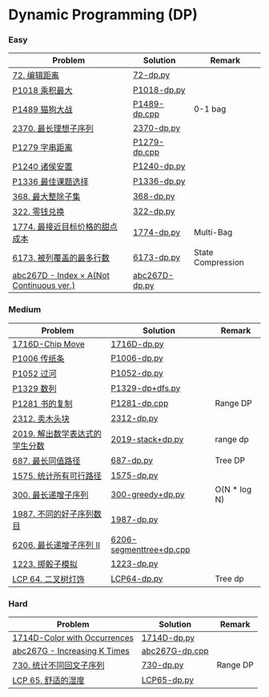 # Dynamic Programming (DP)

### Easy

| Problem | Solution | Remark |
| ------- | -------- | ------ |
| [72. 编辑距离](https://leetcode.cn/problems/edit-distance/)        | [72-dp.py](https://github.com/chuzhumin98/PythonForMillions/blob/main/LeetCode/72-dp.py)         |        |
| [P1018 乘积最大](https://www.luogu.com.cn/problem/P1018) | [P1018-dp.py](https://github.com/chuzhumin98/PythonForMillions/blob/main/luogu/P1018-dp.py) | |
| [P1489 猫狗大战](https://www.luogu.com.cn/problem/P1489) | [P1489-dp.cpp](https://github.com/chuzhumin98/PythonForMillions/blob/main/luogu/P1489-dp.cpp) | 0-1 bag |
| [2370. 最长理想子序列](https://leetcode.cn/problems/longest-ideal-subsequence/) | [2370-dp.py](https://github.com/chuzhumin98/PythonForMillions/blob/main/LeetCode/2370-dp.py) | |
| [P1279 字串距离](https://www.luogu.com.cn/problem/P1279) | [P1279-dp.cpp](https://github.com/chuzhumin98/PythonForMillions/blob/main/luogu/P1279-dp.cpp) | |
| [P1240 诸侯安置](https://www.luogu.com.cn/problem/P1240) | [P1240-dp.py](https://github.com/chuzhumin98/PythonForMillions/blob/main/luogu/P1240-dp.py) | |
| [P1336 最佳课题选择](https://www.luogu.com.cn/problem/P1336) | [P1336-dp.py](https://github.com/chuzhumin98/PythonForMillions/blob/main/luogu/P1336-dp.py) | |
| [368. 最大整除子集](https://leetcode.cn/problems/largest-divisible-subset/) | [368-dp.py](https://github.com/chuzhumin98/PythonForMillions/blob/main/LeetCode/368-dp.py) |  |
| [322. 零钱兑换](https://leetcode.cn/problems/coin-change/) | [322-dp.py](https://github.com/chuzhumin98/PythonForMillions/blob/main/LeetCode/322-dp.py) |  |
| [1774. 最接近目标价格的甜点成本](https://leetcode.cn/problems/closest-dessert-cost/) | [1774-dp.py](https://github.com/chuzhumin98/PythonForMillions/blob/main/LeetCode/1774-dp.py) | Multi-Bag |
| [6173. 被列覆盖的最多行数](https://leetcode.cn/problems/maximum-rows-covered-by-columns/) | [6173-dp.py](https://github.com/chuzhumin98/PythonForMillions/blob/main/LeetCode/6173-dp.py) | State Compression |
| [abc267D - Index × A(Not Continuous ver.)](https://atcoder.jp/contests/abc267/tasks/abc267_d) | [abc267D-dp.py](https://github.com/chuzhumin98/PythonForMillions/blob/main/AtCoder/abc267/abc267D-dp.py) |  |


### Medium

| Problem                                                      | Solution                                                     | Remark |
| ------------------------------------------------------------ | ------------------------------------------------------------ | ------ |
| [1716D-Chip Move](https://codeforces.com/problemset/problem/1716/D) | [1716D-dp.py](https://github.com/chuzhumin98/PythonForMillions/blob/main/Codeforces/1716/1716D-dp.py) |        |
| [P1006 传纸条](https://www.luogu.com.cn/problem/P1006) | [P1006-dp.py](https://github.com/chuzhumin98/PythonForMillions/blob/main/luogu/P1006-dp.py)  |  |
| [P1052 过河](https://www.luogu.com.cn/problem/P1052) | [P1052-dp.py](https://github.com/chuzhumin98/PythonForMillions/blob/main/luogu/P1052-dp.py) |  |
| [P1329 数列](https://www.luogu.com.cn/problem/P1329) | [P1329-dp+dfs.py](https://github.com/chuzhumin98/PythonForMillions/blob/main/luogu/P1329-dp%2Bdfs.py) | |
| [P1281 书的复制](https://www.luogu.com.cn/problem/P1281) | [P1281-dp.cpp](https://github.com/chuzhumin98/PythonForMillions/blob/main/luogu/P1281-dp.cpp) | Range DP |
| [2312. 卖木头块](https://leetcode.cn/problems/selling-pieces-of-wood/) | [2312-dp.py](https://github.com/chuzhumin98/PythonForMillions/blob/main/LeetCode/2312-dp.py) |  |
| [2019. 解出数学表达式的学生分数](https://leetcode.cn/problems/the-score-of-students-solving-math-expression/) | [2019-stack+dp.py](https://github.com/chuzhumin98/PythonForMillions/blob/main/LeetCode/2019-stack%2Bdp.py) | range dp |
| [687. 最长同值路径](https://leetcode.cn/problems/longest-univalue-path/) | [687-dp.py](https://github.com/chuzhumin98/PythonForMillions/blob/main/LeetCode/687-dp.py) | Tree DP |
| [1575. 统计所有可行路径](https://leetcode.cn/problems/count-all-possible-routes/) | [1575-dp.py](https://github.com/chuzhumin98/PythonForMillions/blob/main/LeetCode/1575-dp.py) |  |
| [300. 最长递增子序列](https://leetcode.cn/problems/longest-increasing-subsequence/) | [300-greedy+dp.py](https://github.com/chuzhumin98/PythonForMillions/blob/main/LeetCode/300-greedy%2Bdp.py) | O(N * log N) |
| [1987. 不同的好子序列数目](https://leetcode.cn/problems/number-of-unique-good-subsequences/) | [1987-dp.py](https://github.com/chuzhumin98/PythonForMillions/blob/main/LeetCode/1987-dp.py) |  |
| [6206. 最长递增子序列 II](https://leetcode.cn/problems/longest-increasing-subsequence-ii/) | [6206-segmenttree+dp.cpp](https://github.com/chuzhumin98/PythonForMillions/blob/main/LeetCode/6206-segmenttree%2Bdp.cpp) |  |
| [1223. 掷骰子模拟](https://leetcode.cn/problems/dice-roll-simulation/) | [1223-dp.py](https://github.com/chuzhumin98/PythonForMillions/blob/main/LeetCode/1223-dp.py) |  |
| [LCP 64. 二叉树灯饰](https://leetcode.cn/problems/U7WvvU/) | [LCP64-dp.py](https://github.com/chuzhumin98/PythonForMillions/blob/main/LeetCode/LCP64-dp.py) | Tree dp |

### Hard

| Problem | Solution | Remark |
| ------- | -------- | ------ |
| [1714D-Color with Occurrences](https://codeforces.com/problemset/problem/1714/D) | [1714D-dp.py](https://github.com/chuzhumin98/PythonForMillions/blob/main/Codeforces/1714/1714D-dp.py) |        |
| [abc267G - Increasing K Times](https://atcoder.jp/contests/abc267/tasks/abc267_g) | [abc267G-dp.cpp](https://github.com/chuzhumin98/PythonForMillions/blob/main/AtCoder/abc267/abc267G-dp.cpp) |  |
| [730. 统计不同回文子序列](https://leetcode.cn/problems/count-different-palindromic-subsequences/) | [730-dp.py](https://github.com/chuzhumin98/PythonForMillions/blob/main/LeetCode/730-dp.py) | Range DP |
| [LCP 65. 舒适的湿度](https://leetcode.cn/problems/3aqs1c/) | [LCP65-dp.py](https://github.com/chuzhumin98/PythonForMillions/blob/main/LeetCode/LCP65-dp.py) |  |